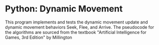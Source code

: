 # Python: Dynamic Movement
This program implements and tests the dynamic movement update and dynamic movement behaviors Seek, Flee, and Arrive.
The pseudocode for the algorithms are sourced from the textbook "Artificial Intelligence for Games, 3rd Edition" by 
Millington
